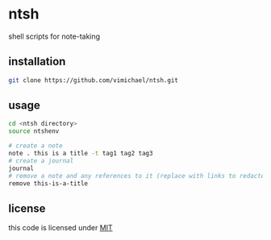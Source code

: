 # ntsh

shell scripts for note-taking

## installation

```bash
git clone https://github.com/vimichael/ntsh.git
```

## usage

```bash
cd <ntsh directory>
source ntshenv

# create a note
note . this is a title -t tag1 tag2 tag3
# create a journal
journal
# remove a note and any references to it (replace with links to redacted note)
remove this-is-a-title
```

## license

this code is licensed under [MIT](./LICENSE)
